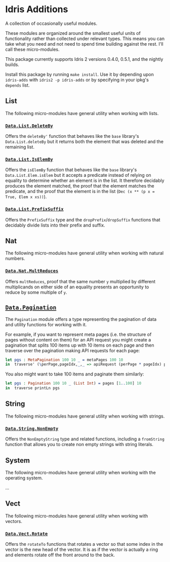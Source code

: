 # Idris Additions

A collection of occasionally useful modules.

These modules are organized around the smallest useful units of functionality rather than collected under relevant types. This means you can take what you need and not need to spend time building against the rest. I'll call these micro-modules.

This package currently supports Idris 2 versions 0.4.0, 0.5.1, and the nightly builds.

Install this package by running `make install`. Use it by depending upon `idris-adds` with `idris2 -p idris-adds` or by specifying in your ipkg's `depends` list.

## List
The following micro-modules have general utility when working with lists.

### [`Data.List.DeleteBy`](./Data/List/DeleteBy.idr)
Offers the `deleteBy'` function that behaves like the `base` library's `Data.List.deleteBy` but it returns both the element that was deleted and the remaining list.

### [`Data.List.IsElemBy`](./Data/List/IsElemBy.idr)
Offers the `isElemBy` function that behaves like the `base` library's `Data.List.Elem.isElem` but it accepts a predicate instead of relying on equality to determine whether an element is in the list. It therefore decidably produces the element matched, the proof that the element matches the predicate, and the proof that the element is in the list (`Dec (x ** (p x = True, Elem x xs))`).

### [`Data.List.PrefixSuffix`](./Data/List/PrefixSuffix.idr)
Offers the `PrefixSuffix` type and the `dropPrefix`/`dropSuffix` functions that decidably divide lists into their prefix and suffix.

## Nat
The following micro-modules have general utility when working with natural numbers.

### [`Data.Nat.MultReduces`](./Data/Nat/MultReduces.idr)
Offers `multReduces`, proof that the same number `y` multiplied by different multiplicands on either side of an equality presents an opportunity to reduce by some multiple of `y`.

## [`Data.Pagination`](./Data/Pagination.idr)
The `Pagination` module offers a type representing the pagination of data and utility functions for working with it.

For example, if you want to represent meta pages (i.e. the structure of pages without content on them) for an API request you might create a pagination that splits 100 items up with 10 items on each page and then traverse over the pagination making API requests for each page:
```idris
let pgs : MetaPagination 100 10 _ = metaPages 100 10
in  traverse' (\perPage,pageIdx,_,_ => apiRequest (perPage * pageIdx) perPage) pgs
```

You also might want to take 100 items and paginate them similarly:
```idris
let pgs : Pagination 100 10 _ (List Int) = pages [1..100] 10
in  traverse printLn pgs
```

## String
The following micro-modules have general utility when working with strings.

### [`Data.String.NonEmpty`](./Data/String/NonEmpty.idr)
Offers the `NonEmptyString` type and related functions, including a `fromString` function that allows you to create non empty strings with string literals.

## System
The following micro-modules have general utility when working with the operating system.

...

## Vect
The following micro-modules have general utility when working with vectors.

### [`Data.Vect.Rotate`](./Data/Vect/Rotate.idr)
Offers the `rotateTo` functions that rotates a vector so that some index in the vector is the new head of the vector. It is as if the vector is actually a ring and elements rotate off the front around to the back.


